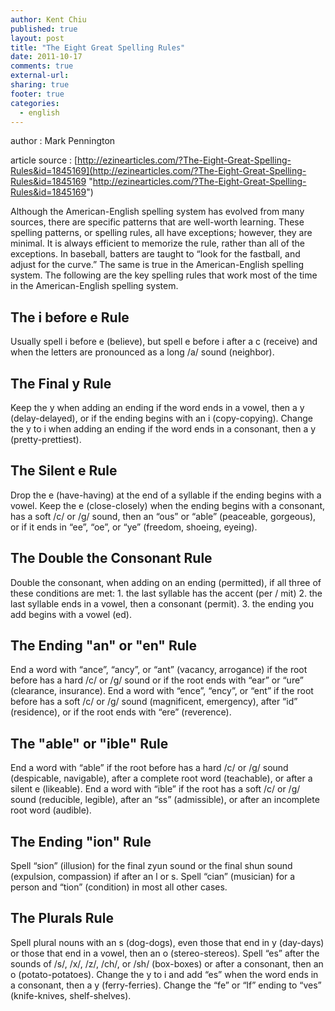 ```yaml
---
author: Kent Chiu
published: true
layout: post
title: "The Eight Great Spelling Rules"
date: 2011-10-17
comments: true
external-url:
sharing: true
footer: true
categories:
  - english
---
```





author : Mark Pennington

article source :
[http://ezinearticles.com/?The-Eight-Great-Spelling-Rules&id=1845169](http://ezinearticles.com/?The-Eight-Great-Spelling-Rules&id=1845169 "http://ezinearticles.com/?The-Eight-Great-Spelling-Rules&id=1845169")

Although the American-English spelling system has evolved from many
sources, there are specific patterns that are well-worth learning. These
spelling patterns, or spelling rules, all have exceptions; however, they
are minimal. It is always efficient to memorize the rule, rather than
all of the exceptions. In baseball, batters are taught to “look for the
fastball, and adjust for the curve.” The same is true in the
American-English spelling system. The following are the key spelling
rules that work most of the time in the American-English spelling
system.

The i before e Rule
-------------------

Usually spell i before e (believe), but spell e before i after a c
(receive) and when the letters are pronounced as a long /a/ sound
(neighbor).

The Final y Rule
----------------

Keep the y when adding an ending if the word ends in a vowel, then a y
(delay-delayed), or if the ending begins with an i (copy-copying).
Change the y to i when adding an ending if the word ends in a consonant,
then a y (pretty-prettiest).

The Silent e Rule
-----------------

Drop the e (have-having) at the end of a syllable if the ending begins
with a vowel. Keep the e (close-closely) when the ending begins with a
consonant, has a soft /c/ or /g/ sound, then an “ous” or “able”
(peaceable, gorgeous), or if it ends in “ee”, “oe”, or “ye” (freedom,
shoeing, eyeing).

The Double the Consonant Rule
-----------------------------

Double the consonant, when adding on an ending (permitted), if all three
of these conditions are met: 1. the last syllable has the accent (per /
mit) 2. the last syllable ends in a vowel, then a consonant (permit). 3.
the ending you add begins with a vowel (ed).

The Ending "an" or "en" Rule
----------------------------

End a word with “ance”, “ancy”, or “ant” (vacancy, arrogance) if the
root before has a hard /c/ or /g/ sound or if the root ends with “ear”
or “ure” (clearance, insurance). End a word with “ence”, “ency”, or
“ent” if the root before has a soft /c/ or /g/ sound (magnificent,
emergency), after “id” (residence), or if the root ends with “ere”
(reverence).

The "able" or "ible" Rule
-------------------------

End a word with “able” if the root before has a hard /c/ or /g/ sound
(despicable, navigable), after a complete root word (teachable), or
after a silent e (likeable). End a word with “ible” if the root has a
soft /c/ or /g/ sound (reducible, legible), after an “ss” (admissible),
or after an incomplete root word (audible).

The Ending "ion" Rule
---------------------

Spell “sion” (illusion) for the final zyun sound or the final shun sound
(expulsion, compassion) if after an l or s. Spell “cian” (musician) for
a person and “tion” (condition) in most all other cases.

The Plurals Rule
----------------

Spell plural nouns with an s (dog-dogs), even those that end in y
(day-days) or those that end in a vowel, then an o (stereo-stereos).
Spell “es” after the sounds of /s/, /x/, /z/, /ch/, or /sh/ (box-boxes)
or after a consonant, then an o (potato-potatoes). Change the y to i and
add “es” when the word ends in a consonant, then a y (ferry-ferries).
Change the “fe” or “lf” ending to “ves” (knife-knives, shelf-shelves).

